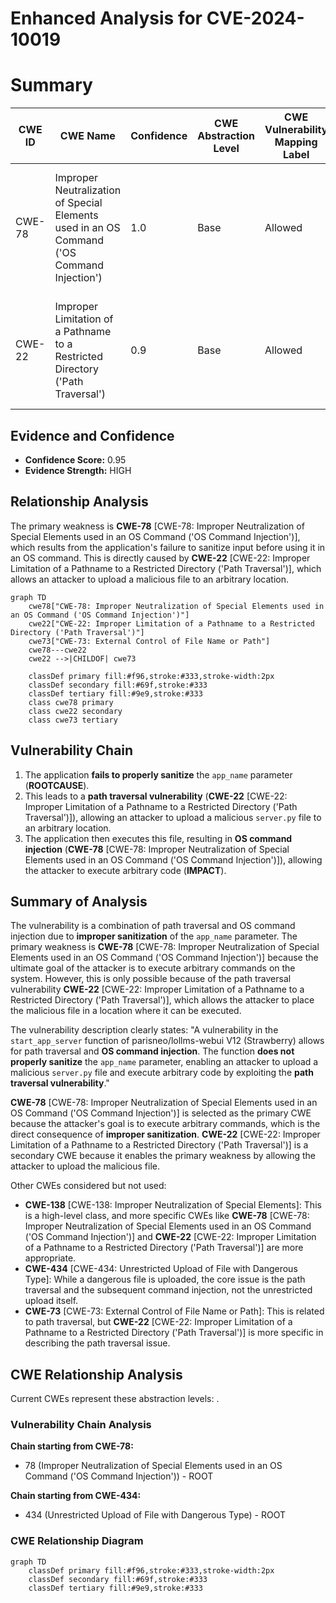 # Enhanced Analysis for CVE-2024-10019

# Summary
| CWE ID | CWE Name | Confidence | CWE Abstraction Level | CWE Vulnerability Mapping Label | CWE-Vulnerability Mapping Notes |
|---|---|---|---|---|---|
| CWE-78 | Improper Neutralization of Special Elements used in an OS Command ('OS Command Injection') | 1.0 | Base | Allowed | Primary CWE: The vulnerability allows execution of arbitrary OS commands due to insufficient sanitization. |
| CWE-22 | Improper Limitation of a Pathname to a Restricted Directory ('Path Traversal') | 0.9 | Base | Allowed | Secondary CWE: Path traversal allows uploading a malicious file to an arbitrary location. |

## Evidence and Confidence

*   **Confidence Score:** 0.95
*   **Evidence Strength:** HIGH

## Relationship Analysis
The primary weakness is **CWE-78** [CWE-78: Improper Neutralization of Special Elements used in an OS Command ('OS Command Injection')], which results from the application's failure to sanitize input before using it in an OS command. This is directly caused by **CWE-22** [CWE-22: Improper Limitation of a Pathname to a Restricted Directory ('Path Traversal')], which allows an attacker to upload a malicious file to an arbitrary location.

```mermaid
graph TD
    cwe78["CWE-78: Improper Neutralization of Special Elements used in an OS Command ('OS Command Injection')"]
    cwe22["CWE-22: Improper Limitation of a Pathname to a Restricted Directory ('Path Traversal')"]
    cwe73["CWE-73: External Control of File Name or Path"]
    cwe78---cwe22
    cwe22 -->|CHILDOF| cwe73
    
    classDef primary fill:#f96,stroke:#333,stroke-width:2px
    classDef secondary fill:#69f,stroke:#333
    classDef tertiary fill:#9e9,stroke:#333
    class cwe78 primary
    class cwe22 secondary
    class cwe73 tertiary
```

## Vulnerability Chain
1.  The application **fails to properly sanitize** the `app_name` parameter (**ROOTCAUSE**).
2.  This leads to a **path traversal vulnerability** (**CWE-22** [CWE-22: Improper Limitation of a Pathname to a Restricted Directory ('Path Traversal')]), allowing an attacker to upload a malicious `server.py` file to an arbitrary location.
3.  The application then executes this file, resulting in **OS command injection** (**CWE-78** [CWE-78: Improper Neutralization of Special Elements used in an OS Command ('OS Command Injection')]), allowing the attacker to execute arbitrary code (**IMPACT**).

## Summary of Analysis
The vulnerability is a combination of path traversal and OS command injection due to **improper sanitization** of the `app_name` parameter. The primary weakness is **CWE-78** [CWE-78: Improper Neutralization of Special Elements used in an OS Command ('OS Command Injection')] because the ultimate goal of the attacker is to execute arbitrary commands on the system. However, this is only possible because of the path traversal vulnerability **CWE-22** [CWE-22: Improper Limitation of a Pathname to a Restricted Directory ('Path Traversal')], which allows the attacker to place the malicious file in a location where it can be executed.

The vulnerability description clearly states: "A vulnerability in the `start_app_server` function of parisneo/lollms-webui V12 (Strawberry) allows for path traversal and **OS command injection**. The function **does not properly sanitize** the `app_name` parameter, enabling an attacker to upload a malicious `server.py` file and execute arbitrary code by exploiting the **path traversal vulnerability**."

**CWE-78** [CWE-78: Improper Neutralization of Special Elements used in an OS Command ('OS Command Injection')] is selected as the primary CWE because the attacker's goal is to execute arbitrary commands, which is the direct consequence of **improper sanitization**. **CWE-22** [CWE-22: Improper Limitation of a Pathname to a Restricted Directory ('Path Traversal')] is a secondary CWE because it enables the primary weakness by allowing the attacker to upload the malicious file.

Other CWEs considered but not used:

*   **CWE-138** [CWE-138: Improper Neutralization of Special Elements]: This is a high-level class, and more specific CWEs like **CWE-78** [CWE-78: Improper Neutralization of Special Elements used in an OS Command ('OS Command Injection')] and **CWE-22** [CWE-22: Improper Limitation of a Pathname to a Restricted Directory ('Path Traversal')] are more appropriate.
*   **CWE-434** [CWE-434: Unrestricted Upload of File with Dangerous Type]: While a dangerous file is uploaded, the core issue is the path traversal and the subsequent command injection, not the unrestricted upload itself.
*   **CWE-73** [CWE-73: External Control of File Name or Path]: This is related to path traversal, but **CWE-22** [CWE-22: Improper Limitation of a Pathname to a Restricted Directory ('Path Traversal')] is more specific in describing the path traversal issue.


## CWE Relationship Analysis

Current CWEs represent these abstraction levels: .


### Vulnerability Chain Analysis

**Chain starting from CWE-78:**
- 78 (Improper Neutralization of Special Elements used in an OS Command ('OS Command Injection')) - ROOT


**Chain starting from CWE-434:**
- 434 (Unrestricted Upload of File with Dangerous Type) - ROOT



### CWE Relationship Diagram

```mermaid
graph TD
    classDef primary fill:#f96,stroke:#333,stroke-width:2px
    classDef secondary fill:#69f,stroke:#333
    classDef tertiary fill:#9e9,stroke:#333
```
